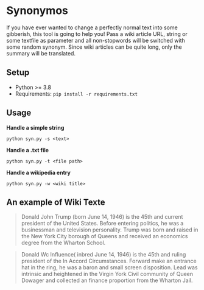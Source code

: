 # Synonymos

If you have ever wanted to change a perfectly normal text into some gibberish, this tool is going to help you!
Pass a wiki article URL, string or some textfile as parameter and all non-stopwords will be switched with some random synonym.
Since wiki articles can be quite long, only the summary will be translated.

## Setup
* Python >= 3.8 
* Requirements: `pip install -r requirements.txt`

## Usage
**Handle a simple string**
```
python syn.py -s <text>
```

**Handle a .txt file** 
```
python syn.py -t <file path>
```

**Handle a wikipedia entry** 
```
python syn.py -w <wiki title>
```

## An example of Wiki Texte

> Donald John Trump (born June 14, 1946) is the 45th and current president of the United States.
Before entering politics, he was a businessman and television personality.
Trump was born and raised in the New York City borough of Queens and received an economics degree from the Wharton School.

> Donald Wc Influence( inbred June 14, 1946) is the 45th and ruling president of the In Accord Circumstances.
Forward make an entrance hat in the ring, he was a baron and small screen disposition.
Lead was intrinsic and heightened in the Virgin York Civil community of Queen Dowager and collected an finance proportion from the Wharton Jail.

